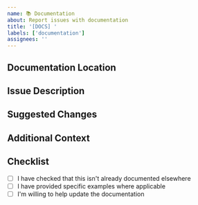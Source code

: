 ```yaml
---
name: 📚 Documentation
about: Report issues with documentation
title: '[DOCS] '
labels: ['documentation']
assignees: ''
---
```


## Documentation Location
<!-- Link to the documentation page or file that needs updating -->

## Issue Description
<!-- Describe what's wrong or missing in the documentation -->

## Suggested Changes
<!-- Describe how the documentation should be improved -->

## Additional Context
<!-- Add any other context about the documentation issue here -->

## Checklist
- [ ] I have checked that this isn't already documented elsewhere
- [ ] I have provided specific examples where applicable
- [ ] I'm willing to help update the documentation
